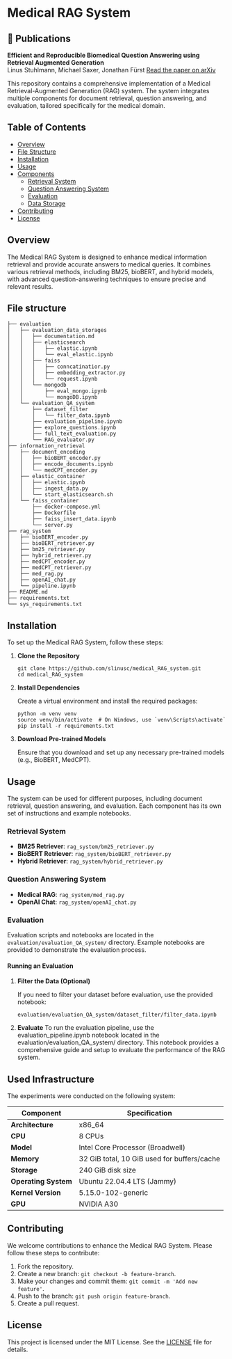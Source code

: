
# Medical RAG System

## 📄 Publications

**Efficient and Reproducible Biomedical Question Answering using Retrieval Augmented Generation**  
Linus Stuhlmann, Michael Saxer, Jonathan Fürst
[Read the paper on arXiv](https://arxiv.org/abs/2505.07917)

This repository contains a comprehensive implementation of a Medical Retrieval-Augmented Generation (RAG) system. The system integrates multiple components for document retrieval, question answering, and evaluation, tailored specifically for the medical domain.

## Table of Contents
- [Overview](#overview)
- [File Structure](#file-structure)
- [Installation](#installation)
- [Usage](#usage)
- [Components](#components)
  - [Retrieval System](#retrieval-system)
  - [Question Answering System](#question-answering-system)
  - [Evaluation](#evaluation)
  - [Data Storage](#data-storage)
- [Contributing](#contributing)
- [License](#license)

## Overview

The Medical RAG System is designed to enhance medical information retrieval and provide accurate answers to medical queries. It combines various retrieval methods, including BM25, bioBERT, and hybrid models, with advanced question-answering techniques to ensure precise and relevant results.


## File structure

```plaintext
├── evaluation
│   ├── evaluation_data_storages
│   │   ├── documentation.md
│   │   ├── elasticsearch
│   │   │   ├── elastic.ipynb
│   │   │   └── eval_elastic.ipynb
│   │   ├── faiss
│   │   │   ├── conncatinatior.py
│   │   │   ├── embedding_extractor.py
│   │   │   └── request.ipynb
│   │   └── mongodb
│   │       ├── eval_mongo.ipynb
│   │       └── mongoDB.ipynb
│   └── evaluation_QA_system
│       ├── dataset_filter
│       │   └── filter_data.ipynb
│       ├── evaluation_pipeline.ipynb
│       ├── explore_questions.ipynb
│       ├── full_text_evaluation.py
│       └── RAG_evaluator.py
├── information_retrieval
│   ├── document_encoding
│   │   ├── bioBERT_encoder.py
│   │   ├── encode_documents.ipynb
│   │   └── medCPT_encoder.py
│   ├── elastic_container
│   │   ├── elastic.ipynb
│   │   ├── ingest_data.py
│   │   └── start_elasticsearch.sh
│   └── faiss_container
│       ├── docker-compose.yml
│       ├── Dockerfile
│       ├── faiss_insert_data.ipynb
│       └── server.py
├── rag_system
│   ├── bioBERT_encoder.py
│   ├── bioBERT_retriever.py
│   ├── bm25_retriever.py
│   ├── hybrid_retriever.py
│   ├── medCPT_encoder.py
│   ├── medCPT_retriever.py
│   ├── med_rag.py
│   ├── openAI_chat.py
│   └── pipeline.ipynb
├── README.md
├── requirements.txt
└── sys_requirements.txt

```

## Installation

To set up the Medical RAG System, follow these steps:

1. **Clone the Repository**

   ```
   git clone https://github.com/slinusc/medical_RAG_system.git
   cd medical_RAG_system
   ```

2. **Install Dependencies**

   Create a virtual environment and install the required packages:

   ```
   python -m venv venv
   source venv/bin/activate  # On Windows, use `venv\Scripts\activate`
   pip install -r requirements.txt
   ```

3. **Download Pre-trained Models**

   Ensure that you download and set up any necessary pre-trained models (e.g., BioBERT, MedCPT).

## Usage

The system can be used for different purposes, including document retrieval, question answering, and evaluation. Each component has its own set of instructions and example notebooks.

### Retrieval System

- **BM25 Retriever**: `rag_system/bm25_retriever.py`
- **BioBERT Retriever**: `rag_system/bioBERT_retriever.py`
- **Hybrid Retriever**: `rag_system/hybrid_retriever.py`

### Question Answering System

- **Medical RAG**: `rag_system/med_rag.py`
- **OpenAI Chat**: `rag_system/openAI_chat.py`

### Evaluation

Evaluation scripts and notebooks are located in the `evaluation/evaluation_QA_system/` directory. Example notebooks are provided to demonstrate the evaluation process.

#### Running an Evaluation

1. **Filter the Data (Optional)**

   If you need to filter your dataset before evaluation, use the provided notebook:

   ```
   evaluation/evaluation_QA_system/dataset_filter/filter_data.ipynb
   ```

2. **Evaluate**
To run the evaluation pipeline, use the evaluation_pipeline.ipynb notebook located in the evaluation/evaluation_QA_system/ directory. This notebook provides a comprehensive guide and setup to evaluate the performance of the RAG system.

## Used Infrastructure

The experiments were conducted on the following system:

| **Component**        | **Specification**                          |
|----------------------|--------------------------------------------|
| **Architecture**     | x86_64                                     |
| **CPU**              | 8 CPUs                                     |
| **Model**            | Intel Core Processor (Broadwell)           |
| **Memory**           | 32 GiB total, 10 GiB used for buffers/cache |
| **Storage**          | 240 GiB disk size                          |
| **Operating System** | Ubuntu 22.04.4 LTS (Jammy)                 |
| **Kernel Version**   | 5.15.0-102-generic                         |
| **GPU**              | NVIDIA A30                                 |


## Contributing

We welcome contributions to enhance the Medical RAG System. Please follow these steps to contribute:

1. Fork the repository.
2. Create a new branch: `git checkout -b feature-branch`.
3. Make your changes and commit them: `git commit -m 'Add new feature'`.
4. Push to the branch: `git push origin feature-branch`.
5. Create a pull request.

## License

This project is licensed under the MIT License. See the [LICENSE](LICENSE) file for details.
```
